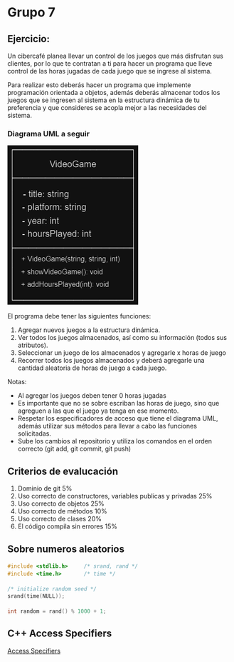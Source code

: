 # Grupo 7
## Ejercicio:

Un cibercafé planea llevar un control de los juegos que más disfrutan sus clientes, por lo que te contratan a ti para hacer un programa que lleve control de las horas jugadas de cada juego que se ingrese al sistema.

Para realizar esto deberás hacer un programa que implemente programación orientada a objetos, además deberás almacenar todos los juegos que se ingresen al sistema en la estructura dinámica de tu preferencia y que consideres se acopla mejor a las necesidades del sistema.

### Diagrama UML a seguir
![uml](./img/VideoGameUML.png)

El programa debe tener las siguientes funciones:
1. Agregar nuevos juegos a la estructura dinámica.
2. Ver todos los juegos almacenados, así como su información (todos sus atributos).
3. Seleccionar un juego de los almacenados y agregarle x horas de juego
4. Recorrer todos los juegos almacenados y deberá agregarle una cantidad aleatoria de horas de juego a cada juego.

Notas:
- Al agregar los juegos deben tener 0 horas jugadas
- Es importante que no se sobre escriban las horas de juego, sino que agreguen a las que el juego ya tenga en ese momento.
- Respetar los especificadores de acceso que tiene el diagrama UML, además utilizar sus métodos para llevar a cabo las funciones solicitadas.
- Sube los cambios al repositorio y utiliza los comandos en el orden correcto (git add, git commit, git push)

## Criterios de evalucación
1. Dominio de git 5%
2. Uso correcto de constructores, variables publicas y privadas 25%
3. Uso correcto de objetos 25%
4. Uso correcto de métodos 10%
5. Uso correcto de clases 20%
6. El código compila sin errores 15%

## Sobre numeros aleatorios
```c++
#include <stdlib.h>     /* srand, rand */
#include <time.h>       /* time */

/* initialize random seed */
srand(time(NULL));

int random = rand() % 1000 + 1;
```

## C++ Access Specifiers
[Access Specifiers](https://www.w3schools.com/cpp/cpp_access_specifiers.asp)